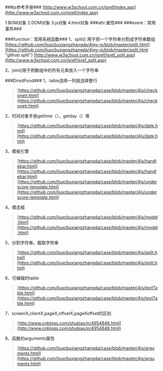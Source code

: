 
###js参考手册###
[http://www.w3school.com.cn/jsref/index.asp](http://www.w3school.com.cn/jsref/index.asp)

1.BOM对象 2.DOM对象 3.js对象 4.html对象 
###attr:属性###
###event：常用事件###


###function：常用系统函数###
1、split()
用于把一个字符串分割成字符串数组
[https://github.com/liuxcbuxiangzhangda/4my-js/blob/master/split.html](https://github.com/liuxcbuxiangzhangda/4my-js/blob/master/split.html "github.split")
[http://www.w3school.com.cn/jsref/jsref_split.asp](http://www.w3school.com.cn/jsref/jsref_split.asp)

2、join()用于把数组中的所有元素放入一个字符串

###DiredFood###
1、table选择一列就选择整行
> [https://github.com/liuxcbuxiangzhangda/case/blob/master/4js/checkonetr.html](https://github.com/liuxcbuxiangzhangda/case/blob/master/4js/checkonetr.html)

2、时间对象手册gettime（），getday（）等
> [https://github.com/liuxcbuxiangzhangda/case/blob/master/4js/date.html](https://github.com/liuxcbuxiangzhangda/case/blob/master/4js/date.html)

3、模板引擎
> [https://github.com/liuxcbuxiangzhangda/case/blob/master/4js/handlebar.html](https://github.com/liuxcbuxiangzhangda/case/blob/master/4js/handlebar.html)
> [https://github.com/liuxcbuxiangzhangda/case/blob/master/4js/underscore-template.html](https://github.com/liuxcbuxiangzhangda/case/blob/master/4js/underscore-template.html)

4、模态框
> [https://github.com/liuxcbuxiangzhangda/case/blob/master/4js/model.html](https://github.com/liuxcbuxiangzhangda/case/blob/master/4js/model.html)

5、分割字符串，截取字符串
> [https://github.com/liuxcbuxiangzhangda/case/blob/master/4js/split.html](https://github.com/liuxcbuxiangzhangda/case/blob/master/4js/split.html)

6、可编辑的table
> [https://github.com/liuxcbuxiangzhangda/case/blob/master/4js/textTable.html](https://github.com/liuxcbuxiangzhangda/case/blob/master/4js/textTable.html)

7、screenX,clientX,pageX,offsetX,pageXoffset的区别
> [http://www.cnblogs.com/shubiao/p/4954848.html](http://www.cnblogs.com/shubiao/p/4954848.html)

8、函数的arguments属性
> [https://github.com/liuxcbuxiangzhangda/case/blob/master/4js/arguments.html](https://github.com/liuxcbuxiangzhangda/case/blob/master/4js/arguments.html)



